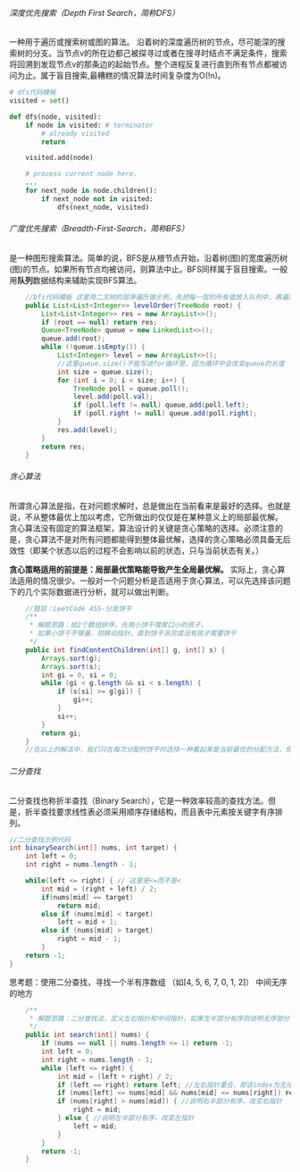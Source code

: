
###### 深度优先搜索（Depth First Search，简称DFS）

一种用于遍历或搜索树或图的算法。 沿着树的深度遍历树的节点，尽可能深的搜索树的分支。当节点v的所在边都己被探寻过或者在搜寻时结点不满足条件，搜索将回溯到发现节点v的那条边的起始节点。整个进程反复进行直到所有节点都被访问为止。属于盲目搜索,最糟糕的情况算法时间复杂度为O(!n)。

```python
# dfs代码模板
visited = set() 

def dfs(node, visited):
    if node in visited: # terminator
    	# already visited 
    	return 

	visited.add(node) 

	# process current node here. 
	...
	for next_node in node.children(): 
		if next_node not in visited: 
			dfs(next_node, visited)
```

###### 广度优先搜索（Breadth-First-Search，简称BFS）

是一种图形搜索算法。简单的说，BFS是从根节点开始，沿着树(图)的宽度遍历树(图)的节点。如果所有节点均被访问，则算法中止。BFS同样属于盲目搜索。一般用**队列**数据结构来辅助实现BFS算法。

```java
	//bfs代码模板 这里用二叉树的层序遍历做示例，先把每一层的所有值放入队列中，再遍历队列取出值
	public List<List<Integer>> levelOrder(TreeNode root) {
        List<List<Integer>> res = new ArrayList<>();
        if (root == null) return res;
        Queue<TreeNode> queue = new LinkedList<>();
        queue.add(root);
        while (!queue.isEmpty()) {
            List<Integer> level = new ArrayList<>();
            //这里queue.size()不能写进for循环里，因为循环中会改变queue的长度
            int size = queue.size();
            for (int i = 0; i < size; i++) {
                TreeNode poll = queue.poll();
                level.add(poll.val);
                if (poll.left != null) queue.add(poll.left);
                if (poll.right != null) queue.add(poll.right);
            }
            res.add(level);
        }
        return res;
    }
```

###### 贪心算法

所谓贪心算法是指，在对问题求解时，总是做出在当前看来是最好的选择。也就是说，不从整体最优上加以考虑，它所做出的仅仅是在某种意义上的局部最优解。
贪心算法没有固定的算法框架，算法设计的关键是贪心策略的选择。必须注意的是，贪心算法不是对所有问题都能得到整体最优解，选择的贪心策略必须具备无后效性（即某个状态以后的过程不会影响以前的状态，只与当前状态有关。）

**贪心策略适用的前提是：局部最优策略能导致产生全局最优解。**
实际上，贪心算法适用的情况很少。一般对一个问题分析是否适用于贪心算法，可以先选择该问题下的几个实际数据进行分析，就可以做出判断。

```java
	//题目：LeetCode 455-分发饼干
	/**
     * 解题思路：给2个数组排序，先用小饼干喂胃口小的孩子，
     * 如果小饼干不够量，则移动指针，直到饼干派完或没有孩子需要饼干
     */
    public int findContentChildren(int[] g, int[] s) {
        Arrays.sort(g);
        Arrays.sort(s);
        int gi = 0, si = 0;
        while (gi < g.length && si < s.length) {
            if (s[si] >= g[gi]) {
                gi++;
            } 
            si++;
        }
        return gi;
    }
	//在以上的解法中，我们只在每次分配时饼干时选择一种看起来是当前最优的分配方法，但无法保证这种局部最优的分配方法最后能得到全局最优解。我们假设能得到全局最优解，并使用反证法进行证明，即假设存在一种比我们使用的贪心策略更优的最优策略。如果不存在这种最优策略，表示贪心策略就是最优策略，得到的解也就是全局最优解。
```

###### 二分查找

二分查找也称折半查找（Binary Search），它是一种效率较高的查找方法。但是，折半查找要求线性表必须采用顺序存储结构，而且表中元素按关键字有序排列。

```java
//二分查找示例代码
int binarySearch(int[] nums, int target) {
    int left = 0; 
    int right = nums.length - 1; 

    while(left <= right) { // 这里是<=而不是<
        int mid = (right + left) / 2;
        if(nums[mid] == target)
            return mid; 
        else if (nums[mid] < target)
            left = mid + 1; 
        else if (nums[mid] > target)
            right = mid - 1; 
        }
    return -1;
}
```

思考题：使用二分查找，寻找一个半有序数组 （如[4, 5, 6, 7, 0, 1, 2]） 中间无序的地方

```java
    /**
     * 解题思路：二分查找法，定义左右指针和中间指针，如果左半部分有序则说明无序部分在右半部分，反之亦然；直到左右指针重合即找到无序下标
     */
    public int search(int[] nums) {
        if (nums == null || nums.length <= 1) return -1;
        int left = 0;
        int right = nums.length - 1;
        while (left <= right) {
            int mid = (left + right) / 2;
            if (left == right) return left; //左右指针重合，即该index为无序位置
            if (nums[left] <= nums[mid] && nums[mid] <= nums[right]) return -1; //有序数组
            if (nums[right] > nums[mid]) { //说明右半部分有序，改变右指针
                right = mid;
            } else { //说明左半部分有序，改变左指针
                left = mid;
            }
        }
        return -1;
    }
```

